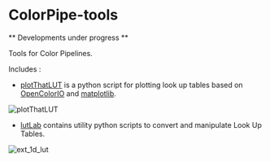 ColorPipe-tools
===============

** Developments under progress **

Tools for Color Pipelines.

Includes :

+ [plotThatLUT](https://github.com/mikrosimage/ColorPipe-tools/tree/master/plotThatLut) is a python script for plotting look up tables based on [OpenColorIO](http://opencolorio.org/) and [matplotlib](http://matplotlib.org/).

![plotThatLUT](https://dl.dropboxusercontent.com/u/2979643/plotThatLUT.png "plotThatLUT")

+ [lutLab](https://github.com/mikrosimage/ColorPipe-tools/tree/master/lutLab) contains utility python scripts to convert and manipulate Look Up Tables.

![ext_1d_lut](https://dl.dropboxusercontent.com/u/2979643/ext_1d_lut_compare.png "ext_1d_lut")
